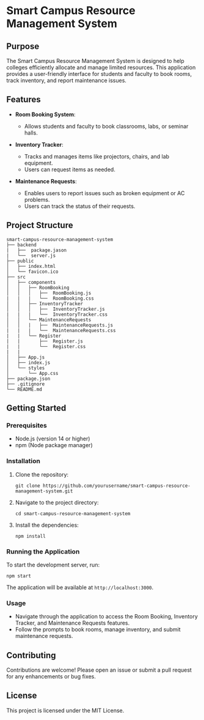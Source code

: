 # Smart Campus Resource Management System

## Purpose
The Smart Campus Resource Management System is designed to help colleges efficiently allocate and manage limited resources. This application provides a user-friendly interface for students and faculty to book rooms, track inventory, and report maintenance issues.

## Features
- **Room Booking System**: 
  - Allows students and faculty to book classrooms, labs, or seminar halls.
  
- **Inventory Tracker**: 
  - Tracks and manages items like projectors, chairs, and lab equipment.
  - Users can request items as needed.
  
- **Maintenance Requests**: 
  - Enables users to report issues such as broken equipment or AC problems.
  - Users can track the status of their requests.

## Project Structure
```
smart-campus-resource-management-system
├── backend
|   ├──  package.jason
|   └──  server.js
├── public
│   ├── index.html
│   └── favicon.ico
├── src
│   ├── components
│   │   ├── RoomBooking
│   │   │   ├──  RoomBooking.js
|   |   |   └──  RoomBooking.css
│   │   ├── InventoryTracker
│   │   │   ├──  InventoryTracker.js
|   |   |   └──  InventoryTracker.css 
│   │   └── MaintenanceRequests
│   │   |   ├──  MaintenanceRequests.js
|   |   |   └──  MaintenanceRequests.css
|   |   └── Register
|   |       ├──  Register.js
|   |       └──  Register.css
|   | 
│   ├── App.js
│   ├── index.js
│   └── styles
│       └── App.css
├── package.json
├── .gitignore
└── README.md
```

## Getting Started

### Prerequisites
- Node.js (version 14 or higher)
- npm (Node package manager)

### Installation
1. Clone the repository:
   ```
   git clone https://github.com/yourusername/smart-campus-resource-management-system.git
   ```
2. Navigate to the project directory:
   ```
   cd smart-campus-resource-management-system
   ```
3. Install the dependencies:
   ```
   npm install
   ```

### Running the Application
To start the development server, run:
```
npm start
```
The application will be available at `http://localhost:3000`.

### Usage
- Navigate through the application to access the Room Booking, Inventory Tracker, and Maintenance Requests features.
- Follow the prompts to book rooms, manage inventory, and submit maintenance requests.

## Contributing
Contributions are welcome! Please open an issue or submit a pull request for any enhancements or bug fixes.

## License
This project is licensed under the MIT License.
